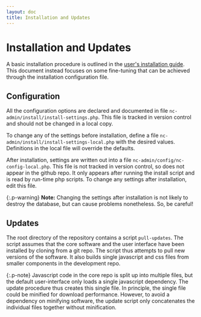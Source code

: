 ```yaml
---
layout: doc
title: Installation and Updates
---
```


# Installation and Updates

A basic installation procedure is outlined in the [user's installation guide](../user/install.html). This document instead focuses on some fine-tuning that can be achieved through the installation configuration file.


## Configuration

All the configuration options are declared and documented in file `nc-admin/install/install-settings.php`. This file is tracked in version control and should not be changed in a local copy.

To change any of the settings before installation, define a file `nc-admin/install/install-settings-local.php` with the desired values. Definitions in the local file will override the defaults.

After installation, settings are written out into a file `nc-admin/config/nc-config-local.php`. This file is not tracked in version control, so does not appear in the github repo. It only appears after running the install script and is read by run-time php scripts. To change any settings after installation, edit this file. 

{:.p-warning}
**Note:** Changing the settings after installation is not likely to destroy the database, but can cause problems nonetheless. So, be careful!


## Updates

The root directory of the repository contains a script `pull-updates`. The script assumes that the core software and the user interface have been installed by cloning from a git repo. The script thus attempts to pull new versions of the software. It also builds single javascript and css files from smaller components in the development repo.

{:.p-note}
Javascript code in the core repo is split up into multiple files, but the default user-interface only loads a single javascript dependency. The update procedure thus creates this single file. In principle, the single file could be minified for download performance. However, to avoid a dependency on minifying software, the update script only concatenates the individual files together without minification.





